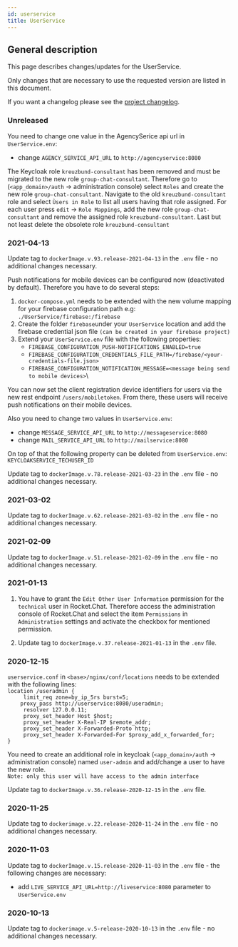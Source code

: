 ```yaml
---
id: userservice
title: UserService
---
```


## General description

This page describes changes/updates for the UserService.

Only changes that are necessary to use the requested version are listed in this document.

If you want a changelog please see the [project changelog](https://github.com/CaritasDeutschland/caritas-onlineBeratung-userService/blob/master/CHANGELOG.md).

### Unreleased

You need to change one value in  the AgencySerice api url in `UserService.env`:
- change `AGENCY_SERVICE_API_URL` to `http://agencyservice:8080`

The Keycloak role `kreuzbund-consultant` has been removed and must be migrated to the 
new role `group-chat-consultant`. Therefore go to (`<app_domain>/auth` -> administration console) 
select `Roles` and create the new role `group-chat-consultant`. Navigate to the old 
`kreuzbund-consultant` role and select `Ùsers in Role` to list all users having that role assigned. 
For each user press `edit` -> `Role Mappings`, add the new role `group-chat-consultant` and remove 
the assigned role `kreuzbund-consultant`. Last but not least delete the obsolete role 
`kreuzbund-consultant`

### 2021-04-13

Update tag to `dockerImage.v.93.release-2021-04-13` in the `.env` file - no additional changes necessary.

Push notifications for mobile devices can be configured now (deactivated by default). Therefore you 
have to do several steps:
1. `docker-compose.yml` needs to be extended with the new volume mapping for your firebase 
   configuration path e.g:\
   `./UserService/firebase:/firebase`
2. Create the folder `firebase`under your `UserService` location and add the firebase credential 
   json file `(can be created in your firebase project)`
3. Extend your `UserService.env` file with the following properties:
   - `FIREBASE_CONFIGURATION_PUSH-NOTIFICATIONS_ENABLED=true`
   - `FIREBASE_CONFIGURATION_CREDENTIALS_FILE_PATH=/firebase/<your-credentials-file.json>`
   - `FIREBASE_CONFIGURATION_NOTIFICATION_MESSAGE=<message being send to mobile devices>`\
     
You can now set the client registration device identifiers for users via the new rest endpoint 
`/users/mobiletoken`. From there, these users will receive push notifications on their mobile devices.

Also you need to change two values in `UserService.env`:
- change `MESSAGE_SERVICE_API_URL` to `http://messageservice:8080`
- change `MAIL_SERVICE_API_URL` to `http://mailservice:8080`

On top of that the following property can be deleted from `UserService.env`:
`KEYCLOAKSERVICE_TECHUSER_ID`

Update tag to `dockerImage.v.78.release-2021-03-23` in the `.env` file - no additional changes necessary.
 
### 2021-03-02

Update tag to `dockerImage.v.62.release-2021-03-02` in the `.env` file - no additional changes necessary.

### 2021-02-09

Update tag to `dockerImage.v.51.release-2021-02-09` in the `.env` file - no additional changes necessary.

### 2021-01-13

1. You have to grant the `Edit Other User Information` permission for the `technical` user in
 Rocket.Chat. Therefore access the administration console of Rocket.Chat and select the item
  `Permissions` in `Administration` settings and activate the checkbox for mentioned permission.

2. Update tag to `dockerImage.v.37.release-2021-01-13` in the `.env` file.

### 2020-12-15
`userservice.conf` in `<base>/nginx/conf/locations` needs to be extended with the following lines:\
`location /useradmin {`\
`     limit_req zone=by_ip_5rs burst=5;`\
`     proxy_pass http://userservice:8080/useradmin; `\
`     resolver 127.0.0.11;`\
`     proxy_set_header Host $host;`\
`     proxy_set_header X-Real-IP $remote_addr;`\
`     proxy_set_header X-Forwarded-Proto http;`\
`     proxy_set_header X-Forwarded-For $proxy_add_x_forwarded_for;`\
`}`

You need to create an additional role in keycloak (`<app_domain>/auth` -> administration console) named `user-admin` and add/change a user to have the new role.\
`Note: only this user will have access to the admin interface`

Update tag to `dockerImage.v.36.release-2020-12-15` in the `.env` file.

### 2020-11-25

Update tag to `dockerimage.v.22.release-2020-11-24` in the `.env` file - no additional changes necessary.

### 2020-11-03

Update tag to `dockerImage.v.15.release-2020-11-03` in the `.env` file - the following changes are necessary:
 - add `LIVE_SERVICE_API_URL=http://liveservice:8080` parameter to `UserService.env`

### 2020-10-13

Update tag to `dockerimage.v.5-release-2020-10-13` in the `.env` file - no additional changes necessary.
